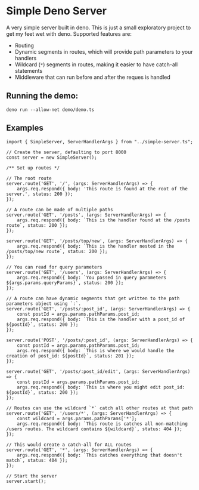 # Simple Deno Server

A very simple server built in deno. This is just a small exploratory project to get my feet wet with deno. Supported features are:
- Routing
- Dynamic segments in routes, which will provide path parameters to your handlers
- Wildcard (`*`) segments in routes, making it easier to have catch-all statements
- Middleware that can run before and after the reques is handled

## Running the demo:
`deno run --allow-net demo/demo.ts`

## Examples
```
import { SimpleServer, ServerHandlerArgs } from "../simple-server.ts";

// Create the server, defaulting to port 8000
const server = new SimpleServer();

/** Set up routes */

// The root route
server.route('GET', '/', (args: ServerHandlerArgs) => {
    args.req.respond({ body: 'This route is found at the root of the server.', status: 200 });
});

// A route can be made of multiple paths
server.route('GET', '/posts', (args: ServerHandlerArgs) => {
    args.req.respond({ body: `This is the handler found at the /posts route`, status: 200 });
});

server.route('GET', '/posts/top/new', (args: ServerHandlerArgs) => {
    args.req.respond({ body: `This is the handler nested in the /posts/top/new route`, status: 200 });
});

// You can read for query parameters
server.route('GET', '/users', (args: ServerHandlerArgs) => {
    args.req.respond({ body: `You passed in query parameters ${args.params.queryParams}`, status: 200 });
});

// A route can have dynamic segments that get written to the path parameters object using `:`.
server.route('GET', '/posts/:post_id', (args: ServerHandlerArgs) => {
    const postId = args.params.pathParams.post_id;
    args.req.respond({ body: `This is the handler with a post_id of ${postId}`, status: 200 });
});

server.route('POST', '/posts/:post_id', (args: ServerHandlerArgs) => {
    const postId = args.params.pathParams.post_id;
    args.req.respond({ body: `This is where we would handle the creation of post_id: ${postId}`, status: 201 });
});

server.route('GET', '/posts/:post_id/edit', (args: ServerHandlerArgs) => {
    const postId = args.params.pathParams.post_id;
    args.req.respond({ body: `This is where you might edit post_id: ${postId}`, status: 200 });
});

// Routes can use the wildcard `*` catch all other routes at that path
server.route('GET', '/users/*', (args: ServerHandlerArgs) => {
    const wildcard = args.params.pathParams['*'];
    args.req.respond({ body: `This route is catches all non-matching /users routes. The wildcard contains ${wildcard}`, status: 404 });
});

// This would create a catch-all for ALL routes
server.route('GET', '*', (args: ServerHandlerArgs) => {
    args.req.respond({ body: `This catches everything that doesn't match`, status: 404 });
});

// Start the server
server.start();

```

